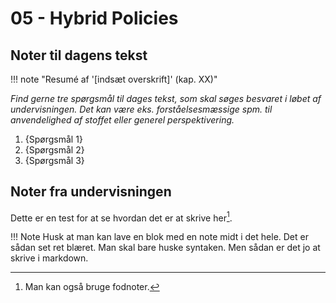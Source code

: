 # 05 - Hybrid Policies

## Noter til dagens tekst

!!! note "Resumé af '[indsæt overskrift]' (kap. XX)"

*Find gerne tre spørgsmål til dages tekst, som skal søges besvaret i løbet af undervisningen. Det kan være eks. forståelsesmæssige spm. til anvendelighed af stoffet eller generel perspektivering.*

1. {Spørgsmål 1}
2. {Spørgsmål 2}
3. {Spørgsmål 3}

## Noter fra undervisningen

Dette er en test for at se hvordan det er at skrive her[^1].

!!! Note
    Husk at man kan lave en blok med en note midt i det hele. Det er sådan set ret blæret. Man skal bare huske syntaken. Men sådan er det jo at skrive i markdown.

[^1]: Man kan også bruge fodnoter.  
